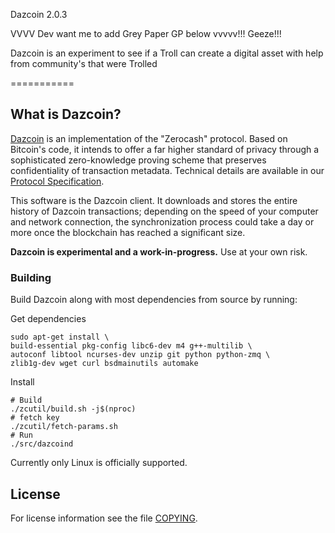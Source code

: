 Dazcoin 2.0.3

VVVV Dev want me to add Grey Paper GP below vvvvv!!! Geeze!!!

Dazcoin is an experiment to see if a Troll can create a digital asset with help from community's that were Trolled

===========

What is Dazcoin?
--------------

[Dazcoin](https://Dazcoin.org/) is an implementation of the "Zerocash" protocol.
Based on Bitcoin's code, it intends to offer a far higher standard of privacy
through a sophisticated zero-knowledge proving scheme that preserves
confidentiality of transaction metadata. Technical details are available
in our [Protocol Specification](https://github.com/zcash/zips/raw/master/protocol/protocol.pdf).

This software is the Dazcoin client. It downloads and stores the entire history
of Dazcoin transactions; depending on the speed of your computer and network
connection, the synchronization process could take a day or more once the
blockchain has reached a significant size.




**Dazcoin is experimental and a work-in-progress.** Use at your own risk.






### Building

Build Dazcoin along with most dependencies from source by running:


 Get dependencies
```{r, engine='bash'}
sudo apt-get install \
build-essential pkg-config libc6-dev m4 g++-multilib \
autoconf libtool ncurses-dev unzip git python python-zmq \
zlib1g-dev wget curl bsdmainutils automake
```

 Install
```{r, engine='bash'}
# Build
./zcutil/build.sh -j$(nproc)
# fetch key
./zcutil/fetch-params.sh
# Run
./src/dazcoind
```

Currently only Linux is officially supported.

License
-------

For license information see the file [COPYING](COPYING).
